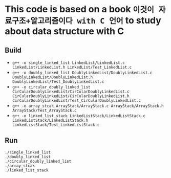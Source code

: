 # This code is based on a book `이것이 자료구조+알고리즘이다 with C 언어` to study about data structure with C

## Build
- `g++ -o single_linked_list LinkedList/LinkedList.c LinkedList/LinkedList.h LinkedList/Test_LinkedList.c`  
- `g++ -o doubly_linked_list DoublyLinkedList/DoublyLinkedList.c DoublyLinkedList/DoublyLinkedList.h DoublyLinkedList/Test_DoublyLinkedList.c`  
- `g++ -o circular_doubly_linked_list CirCularDoublyLinkedList/CirCularDoublyLinkedList.c CirCularDoublyLinkedList/CirCularDoublyLinkedList.h CirCularDoublyLinkedList/Test_CirCularDoublyLinkedList.c`  
- `g++ -o array_stcak ArrayStack/ArrayStack.c ArrayStack/ArrayStack.h ArrayStack/Test_ArrayStack.c`  
- `g++ -o linked_list_stack LinkedListStack/LinkedListStack.c LinkedListStack/LinkedListStack.h LinkedListStack/Test_LinkedListStack.c`

## Run
`./single_linked_list`  
`./doubly_linked_list`  
`./circular_doubly_linked_list`  
`./array_stcak`  
`./linked_list_stack`